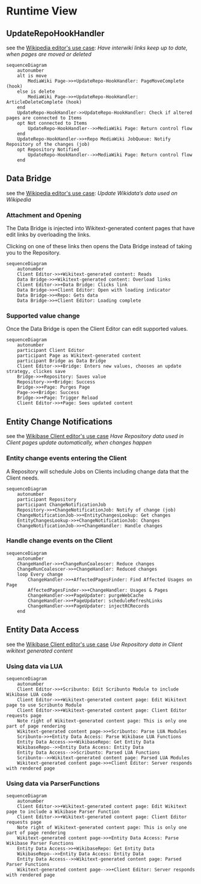 # Runtime View

## UpdateRepoHookHandler

see the [Wikipedia editor's use case](01-Introduction.md#wikipedia-editor): _Have interwiki links keep up to date, when pages are moved or deleted_

```mermaid
sequenceDiagram
    autonumber
    alt is move
        MediaWiki Page->>+UpdateRepo-HookHandler: PageMoveComplete (hook)
    else is delete
        MediaWiki Page->>+UpdateRepo-HookHandler: ArticleDeleteComplete (hook)
    end
    UpdateRepo-HookHandler->>UpdateRepo-HookHandler: Check if altered pages are connected to Items
    opt Not connected to Items
        UpdateRepo-HookHandler-->>MediaWiki Page: Return control flow
    end
    UpdateRepo-HookHandler->>+Repo MediaWiki JobQueue: Notify Repository of the changes (job)
    opt Repository Notified
        UpdateRepo-HookHandler-->>MediaWiki Page: Return control flow
    end
```

## Data Bridge

see the [Wikipedia editor's use case](01-Introduction.md#wikipedia-editor): _Update Wikidata’s data used on Wikipedia_

### Attachment and Opening

The Data Bridge is injected into Wikitext-generated content pages that have edit links by overloading the links.

Clicking on one of these links then opens the Data Bridge instead of taking you to the Repository.

```mermaid
sequenceDiagram
    autonumber
    Client Editor->>+Wikitext-generated content: Reads
    Data Bridge->>+Wikitext-generated content: Overload links
    Client Editor->>+Data Bridge: Clicks link
    Data Bridge->>+Client Editor: Open with loading indicator
    Data Bridge->>+Repo: Gets data
    Data Bridge->>+Client Editor: Loading complete
```

### Supported value change

Once the Data Bridge is open the Client Editor can edit supported values.

```mermaid
sequenceDiagram
    autonumber
    participant Client Editor
    participant Page as Wikitext-generated content
    participant Bridge as Data Bridge
    Client Editor->>+Bridge: Enters new values, chooses an update strategy, clickes save
    Bridge->>+Repository: Saves value
    Repository->>+Bridge: Success
    Bridge->>+Page: Purges Page
    Page->>+Bridge: Success
    Bridge->>+Page: Trigger Reload
    Client Editor->>+Page: Sees updated content
```

## Entity Change Notifications

see the [Wikibase Client editor's use case](01-Introduction.md#wikibase-client-editor) _Have Repository data used in Client pages update automatically, when changes happen_

### Entity change events entering the Client

A Repository will schedule Jobs on Clients including change data that the Client needs.

```mermaid
sequenceDiagram
    autonumber
    participant Repository
    participant ChangeNotificationJob
    Repository->>+ChangeNotificationJob: Notify of change (job)
    ChangeNotificationJob->>+EntityChangesLookup: Get changes
    EntityChangesLookup->>+ChangeNotificationJob: Changes
    ChangeNotificationJob->>+ChangeHandler: Handle changes
```

### Handle change events on the Client

```mermaid
sequenceDiagram
    autonumber
    ChangeHandler->>+ChangeRunCoalescer: Reduce changes
    ChangeRunCoalescer->>+ChangeHandler: Reduced changes
    loop Every change
        ChangeHandler->>+AffectedPagesFinder: Find Affected Usages on Page
        AffectedPagesFinder->>+ChangeHandler: Usages & Pages
        ChangeHandler->>+PageUpdater: purgeWebCache
        ChangeHandler->>+PageUpdater: scheduleRefreshLinks
        ChangeHandler->>+PageUpdater: injectRCRecords
    end
```

## Entity Data Access

see the [Wikibase Client editor's use case](01-Introduction.md#wikibase-client-editor) _Use Repository data in Client wikitext generated content_

### Using data via LUA

```mermaid
sequenceDiagram
    autonumber
    Client Editor->>+Scribunto: Edit Scribunto Module to include Wikibase LUA code
    Client Editor->>+Wikitext-generated content page: Edit Wikitext page to use Scribunto Module
    Client Editor->>+Wikitext-generated content page: Client Editor requests page
    Note right of Wikitext-generated content page: This is only one part of page rendering
    Wikitext-generated content page->>+Scribunto: Parse LUA Modules
    Scribunto->>+Entity Data Access: Parse Wikibase LUA Functions
    Entity Data Access->>+WikibaseRepo: Get Entity Data
    WikibaseRepo-->>Entity Data Access: Entity Data
    Entity Data Access-->>Scribunto: Parsed LUA Functions
    Scribunto-->>Wikitext-generated content page: Parsed LUA Modules
    Wikitext-generated content page->>+Client Editor: Server responds with rendered page
```

### Using data via ParserFunctions

```mermaid
sequenceDiagram
    autonumber
    Client Editor->>+Wikitext-generated content page: Edit Wikitext page to include a Wikibase Parser Function
    Client Editor->>+Wikitext-generated content page: Client Editor requests page
    Note right of Wikitext-generated content page: This is only one part of page rendering
    Wikitext-generated content page->>+Entity Data Access: Parse Wikibase Parser Functions
    Entity Data Access->>+WikibaseRepo: Get Entity Data
    WikibaseRepo-->>Entity Data Access: Entity Data
    Entity Data Access-->>Wikitext-generated content page: Parsed Parser Functions
    Wikitext-generated content page-->>+Client Editor: Server responds with rendered page
```
